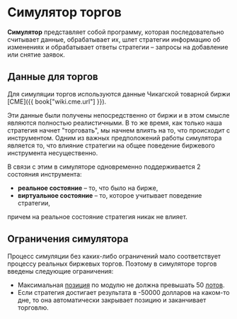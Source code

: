 # Симулятор торгов

**Симулятор** представляет собой программу, которая последовательно считывает данные, обрабатывает их, шлет стратегии информацию об изменениях и обрабатывает ответы стратегии – запросы на добавление или снятие заявок.

## Данные для торгов

Для симуляции торгов используются данные Чикагской товарной биржи [CME]({{ book["wiki.cme.url"] }}). 

Эти данные были получены непосредственно от биржи и в этом смысле являются полностью реалистичными. В то же время, как только наша стратегия начнет "торговать", мы начнем влиять на то, что происходит с инструментом. Одним из важных предположений работы симулятора является то, что влияние стратегии на общее поведение биржевого инструмента несущественно.

В связи с этим в симуляторе одновременно поддерживается 2 состояния инструмента: 
- **реальное состояние** – то, что было на бирже,
- **виртуальное состояние** – то, которое учитывает поведение стратегии,

причем на реальное состояние стратегия никак не влияет.

## Ограничения симулятора
Процесс симуляции без каких-либо ограничений мало соответствует процессу реальных биржевых торгов. Поэтому в симуляторе торгов введены следующие ограничения:
- Максимальная [позиция](./terms.md#position) по модулю не должна превышать 50 [лотов](./terms.md#lot).
- Если стратегия достигает результата в -50000 долларов на каком-то дне, то она автоматически закрывает позицию и заканчивает торговлю.
